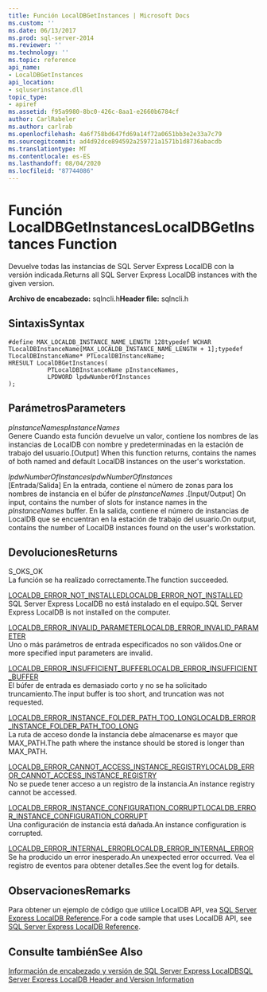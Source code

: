 ```yaml
---
title: Función LocalDBGetInstances | Microsoft Docs
ms.custom: ''
ms.date: 06/13/2017
ms.prod: sql-server-2014
ms.reviewer: ''
ms.technology: ''
ms.topic: reference
api_name:
- LocalDBGetInstances
api_location:
- sqluserinstance.dll
topic_type:
- apiref
ms.assetid: f95a9980-8bc0-426c-8aa1-e2660b6784cf
author: CarlRabeler
ms.author: carlrab
ms.openlocfilehash: 4a6f758bd647fd69a14f72a0651bb3e2e33a7c79
ms.sourcegitcommit: ad4d92dce894592a259721a1571b1d8736abacdb
ms.translationtype: MT
ms.contentlocale: es-ES
ms.lasthandoff: 08/04/2020
ms.locfileid: "87744086"
---
```

# <a name="localdbgetinstances-function"></a><span data-ttu-id="0eb00-102">Función LocalDBGetInstances</span><span class="sxs-lookup"><span data-stu-id="0eb00-102">LocalDBGetInstances Function</span></span>
  <span data-ttu-id="0eb00-103">Devuelve todas las instancias de SQL Server Express LocalDB con la versión indicada.</span><span class="sxs-lookup"><span data-stu-id="0eb00-103">Returns all SQL Server Express LocalDB instances with the given version.</span></span>  
  
 <span data-ttu-id="0eb00-104">**Archivo de encabezado:** sqlncli.h</span><span class="sxs-lookup"><span data-stu-id="0eb00-104">**Header file:** sqlncli.h</span></span>  
  
## <a name="syntax"></a><span data-ttu-id="0eb00-105">Sintaxis</span><span class="sxs-lookup"><span data-stu-id="0eb00-105">Syntax</span></span>  
  
```  
#define MAX_LOCALDB_INSTANCE_NAME_LENGTH 128typedef WCHAR TLocalDBInstanceName[MAX_LOCALDB_INSTANCE_NAME_LENGTH + 1];typedef TLocalDBInstanceName* PTLocalDBInstanceName;  
HRESULT LocalDBGetInstances(  
           PTLocalDBInstanceName pInstanceNames,  
           LPDWORD lpdwNumberOfInstances  
);  
```  
  
## <a name="parameters"></a><span data-ttu-id="0eb00-106">Parámetros</span><span class="sxs-lookup"><span data-stu-id="0eb00-106">Parameters</span></span>  
 <span data-ttu-id="0eb00-107">*pInstanceNames*</span><span class="sxs-lookup"><span data-stu-id="0eb00-107">*pInstanceNames*</span></span>  
 <span data-ttu-id="0eb00-108">Genere Cuando esta función devuelve un valor, contiene los nombres de las instancias de LocalDB con nombre y predeterminadas en la estación de trabajo del usuario.</span><span class="sxs-lookup"><span data-stu-id="0eb00-108">[Output] When this function returns, contains the names of both named and default LocalDB instances on the user's workstation.</span></span>  
  
 <span data-ttu-id="0eb00-109">*lpdwNumberOfInstances*</span><span class="sxs-lookup"><span data-stu-id="0eb00-109">*lpdwNumberOfInstances*</span></span>  
 <span data-ttu-id="0eb00-110">[Entrada/Salida] En la entrada, contiene el número de zonas para los nombres de instancia en el búfer de *pInstanceNames* .</span><span class="sxs-lookup"><span data-stu-id="0eb00-110">[Input/Output] On input, contains the number of slots for instance names in the *pInstanceNames* buffer.</span></span> <span data-ttu-id="0eb00-111">En la salida, contiene el número de instancias de LocalDB que se encuentran en la estación de trabajo del usuario.</span><span class="sxs-lookup"><span data-stu-id="0eb00-111">On output, contains the number of LocalDB instances found on the user's workstation.</span></span>  
  
## <a name="returns"></a><span data-ttu-id="0eb00-112">Devoluciones</span><span class="sxs-lookup"><span data-stu-id="0eb00-112">Returns</span></span>  
 <span data-ttu-id="0eb00-113">S_OK</span><span class="sxs-lookup"><span data-stu-id="0eb00-113">S_OK</span></span>  
 <span data-ttu-id="0eb00-114">La función se ha realizado correctamente.</span><span class="sxs-lookup"><span data-stu-id="0eb00-114">The function succeeded.</span></span>  
  
 [<span data-ttu-id="0eb00-115">LOCALDB_ERROR_NOT_INSTALLED</span><span class="sxs-lookup"><span data-stu-id="0eb00-115">LOCALDB_ERROR_NOT_INSTALLED</span></span>](../express-localdb-error-messages/localdb-error-not-installed.md)  
 <span data-ttu-id="0eb00-116">SQL Server Express LocalDB no está instalado en el equipo.</span><span class="sxs-lookup"><span data-stu-id="0eb00-116">SQL Server Express LocalDB is not installed on the computer.</span></span>  
  
 [<span data-ttu-id="0eb00-117">LOCALDB_ERROR_INVALID_PARAMETER</span><span class="sxs-lookup"><span data-stu-id="0eb00-117">LOCALDB_ERROR_INVALID_PARAMETER</span></span>](../express-localdb-error-messages/localdb-error-invalid-parameter.md)  
 <span data-ttu-id="0eb00-118">Uno o más parámetros de entrada especificados no son válidos.</span><span class="sxs-lookup"><span data-stu-id="0eb00-118">One or more specified input parameters are invalid.</span></span>  
  
 [<span data-ttu-id="0eb00-119">LOCALDB_ERROR_INSUFFICIENT_BUFFER</span><span class="sxs-lookup"><span data-stu-id="0eb00-119">LOCALDB_ERROR_INSUFFICIENT_BUFFER</span></span>](../express-localdb-error-messages/localdb-error-insufficient-buffer.md)  
 <span data-ttu-id="0eb00-120">El búfer de entrada es demasiado corto y no se ha solicitado truncamiento.</span><span class="sxs-lookup"><span data-stu-id="0eb00-120">The input buffer is too short, and truncation was not requested.</span></span>  
  
 [<span data-ttu-id="0eb00-121">LOCALDB_ERROR_INSTANCE_FOLDER_PATH_TOO_LONG</span><span class="sxs-lookup"><span data-stu-id="0eb00-121">LOCALDB_ERROR_INSTANCE_FOLDER_PATH_TOO_LONG</span></span>](../express-localdb-error-messages/localdb-error-instance-folder-path-too-long.md)  
 <span data-ttu-id="0eb00-122">La ruta de acceso donde la instancia debe almacenarse es mayor que MAX_PATH.</span><span class="sxs-lookup"><span data-stu-id="0eb00-122">The path where the instance should be stored is longer than MAX_PATH.</span></span>  
  
 [<span data-ttu-id="0eb00-123">LOCALDB_ERROR_CANNOT_ACCESS_INSTANCE_REGISTRY</span><span class="sxs-lookup"><span data-stu-id="0eb00-123">LOCALDB_ERROR_CANNOT_ACCESS_INSTANCE_REGISTRY</span></span>](../express-localdb-error-messages/localdb-error-cannot-access-instance-registry.md)  
 <span data-ttu-id="0eb00-124">No se puede tener acceso a un registro de la instancia.</span><span class="sxs-lookup"><span data-stu-id="0eb00-124">An instance registry cannot be accessed.</span></span>  
  
 [<span data-ttu-id="0eb00-125">LOCALDB_ERROR_INSTANCE_CONFIGURATION_CORRUPT</span><span class="sxs-lookup"><span data-stu-id="0eb00-125">LOCALDB_ERROR_INSTANCE_CONFIGURATION_CORRUPT</span></span>](../express-localdb-error-messages/localdb-error-instance-configuration-corrupt.md)  
 <span data-ttu-id="0eb00-126">Una configuración de instancia está dañada.</span><span class="sxs-lookup"><span data-stu-id="0eb00-126">An instance configuration is corrupted.</span></span>  
  
 [<span data-ttu-id="0eb00-127">LOCALDB_ERROR_INTERNAL_ERROR</span><span class="sxs-lookup"><span data-stu-id="0eb00-127">LOCALDB_ERROR_INTERNAL_ERROR</span></span>](../express-localdb-error-messages/localdb-error-internal-error.md)  
 <span data-ttu-id="0eb00-128">Se ha producido un error inesperado.</span><span class="sxs-lookup"><span data-stu-id="0eb00-128">An unexpected error occurred.</span></span> <span data-ttu-id="0eb00-129">Vea el registro de eventos para obtener detalles.</span><span class="sxs-lookup"><span data-stu-id="0eb00-129">See the event log for details.</span></span>  
  
## <a name="remarks"></a><span data-ttu-id="0eb00-130">Observaciones</span><span class="sxs-lookup"><span data-stu-id="0eb00-130">Remarks</span></span>  
 <span data-ttu-id="0eb00-131">Para obtener un ejemplo de código que utilice LocalDB API, vea [SQL Server Express LocalDB Reference](../sql-server-express-localdb-reference.md).</span><span class="sxs-lookup"><span data-stu-id="0eb00-131">For a code sample that uses LocalDB API, see [SQL Server Express LocalDB Reference](../sql-server-express-localdb-reference.md).</span></span>  
  
## <a name="see-also"></a><span data-ttu-id="0eb00-132">Consulte también</span><span class="sxs-lookup"><span data-stu-id="0eb00-132">See Also</span></span>  
 [<span data-ttu-id="0eb00-133">Información de encabezado y versión de SQL Server Express LocalDB</span><span class="sxs-lookup"><span data-stu-id="0eb00-133">SQL Server Express LocalDB Header and Version Information</span></span>](sql-server-express-localdb-header-and-version-information.md)  
  
  
